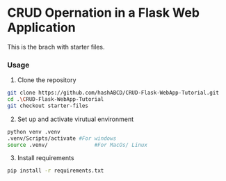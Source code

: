 # CRUD Opernation in a Flask Web Application
This is the brach with starter files. 

### Usage
1. Clone the repository
```bash
git clone https://github.com/hashABCD/CRUD-Flask-WebApp-Tutorial.git
cd .\CRUD-Flask-WebApp-Tutorial
git checkout starter-files
```

2. Set up and activate virutual environment
```bash
python venv .venv
.venv/Scripts/activate #For windows
source .venv/               #For MacOs/ Linux
```

3. Install requirements
```bash
pip install -r requirements.txt
```




